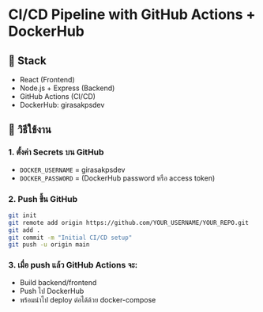# CI/CD Pipeline with GitHub Actions + DockerHub

## 🔧 Stack
- React (Frontend)
- Node.js + Express (Backend)
- GitHub Actions (CI/CD)
- DockerHub: girasakpsdev

## 🚀 วิธีใช้งาน

### 1. ตั้งค่า Secrets บน GitHub
- `DOCKER_USERNAME` = girasakpsdev
- `DOCKER_PASSWORD` = (DockerHub password หรือ access token)

### 2. Push ขึ้น GitHub

```bash
git init
git remote add origin https://github.com/YOUR_USERNAME/YOUR_REPO.git
git add .
git commit -m "Initial CI/CD setup"
git push -u origin main
```

### 3. เมื่อ push แล้ว GitHub Actions จะ:
- Build backend/frontend
- Push ไป DockerHub
- พร้อมนำไป deploy ต่อได้ด้วย docker-compose
